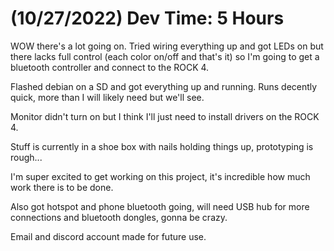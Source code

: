 # (10/27/2022) Dev Time: 5 Hours

WOW there's a lot going on. Tried wiring everything up and got LEDs on but there lacks full control (each color on/off and that's it) so I'm going to get a bluetooth controller and connect to the ROCK 4.

Flashed debian on a SD and got everything up and running. Runs decently quick, more than I will likely need but we'll see.

Monitor didn't turn on but I think I'll just need to install drivers on the ROCK 4.

Stuff is currently in a shoe box with nails holding things up, prototyping is rough...

I'm super excited to get working on this project, it's incredible how much work there is to be done.

Also got hotspot and phone bluetooth going, will need USB hub for more connections and bluetooth dongles, gonna be crazy.

Email and discord account made for future use.
